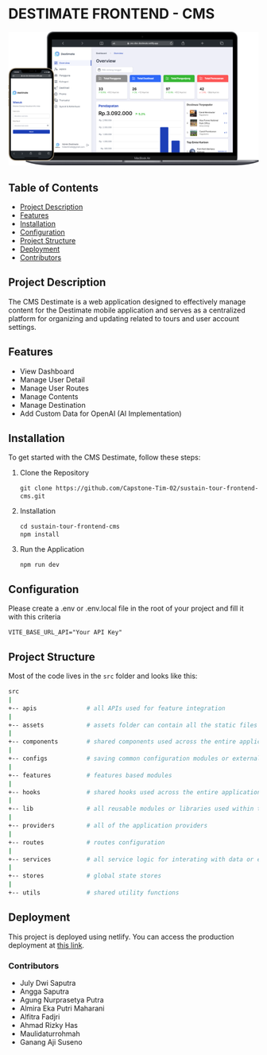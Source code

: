 # DESTIMATE FRONTEND - CMS
<img src='public/cms-destimate.png'>

## Table of Contents
- [Project Description](#project-desctiption)
- [Features](#features)
- [Installation](#installation)
- [Configuration](#configuration)
- [Project Structure](#project-structure)
- [Deployment](#deployment)
- [Contributors](#contributors) 

## Project Description
The CMS Destimate is a web application designed to effectively manage content for the Destimate mobile application and serves as a centralized platform for organizing and updating related to tours and user account settings. 

## Features
- View Dashboard
- Manage User Detail
- Manage User Routes
- Manage Contents
- Manage Destination
- Add Custom Data for OpenAI (AI Implementation) 

## Installation
To get started with the CMS Destimate, follow these steps:

1. Clone the Repository
    ```shell
    git clone https://github.com/Capstone-Tim-02/sustain-tour-frontend-cms.git
    ```    
2. Installation
    ```shell
    cd sustain-tour-frontend-cms
    npm install
    ```
3. Run the Application
    ```shell
    npm run dev
    ```

## Configuration

Please create a .env or .env.local file in the root of your project and fill it with this criteria
```
VITE_BASE_URL_API="Your API Key"
```

## Project Structure
Most of the code lives in the `src` folder and looks like this:

```sh
src
|
+-- apis              # all APIs used for feature integration
|
+-- assets            # assets folder can contain all the static files such as images, etc
|
+-- components        # shared components used across the entire application
|
+-- configs           # saving common configuration modules or external modules
|
+-- features          # features based modules
|
+-- hooks             # shared hooks used across the entire application
|
+-- lib               # all reusable modules or libraries used within the project
|
+-- providers         # all of the application providers
|
+-- routes            # routes configuration
|
+-- services          # all service logic for interating with data or external resources
|
+-- stores            # global state stores
|
+-- utils             # shared utility functions
```

## Deployment
This project is deployed using netlify. You can access the production deployment at [this link](https://cms-destimate.netlify.app).

### Contributors
- July Dwi Saputra
- Angga Saputra
- Agung Nurprasetya Putra
- Almira Eka Putri Maharani
- Alfitra Fadjri
- Ahmad Rizky Has
- Maulidaturrohmah
- Ganang Aji Suseno